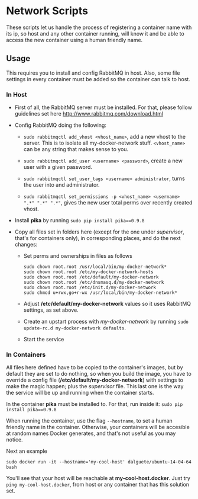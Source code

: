 Network Scripts
===============

These scripts let us handle the process of registering a container name with its ip, so host and any other container running, will know it and be able to access the new container using a human friendly name.

Usage
-----

This requires you to install and config RabbitMQ in host. Also, some file settings in every container must be added so the container can talk to host.

### In Host

* First of all, the RabbitMQ server must be installed. For that, please follow guidelines set here http://www.rabbitmq.com/download.html

* Config RabbitMQ doing the following:

  * `sudo rabbitmqctl add_vhost <vhost_name>`, add a new vhost to the server. This is to isolate all my-docker-network stuff. `<vhost_name>` can be any string that makes sense to you.

  * `sudo rabbitmqctl add_user <username> <password>`, create a new user with a given password.

  * `sudo rabbitmqctl set_user_tags <username> administrator`, turns the user into and administrator.

  * `sudo rabbitmqctl set_permissions -p <vhost_name> <username> ".*" ".*" ".*"`, gives the new user total perms over recently created vhost.

* Install **pika** by running `sudo pip install pika==0.9.8`

* Copy all files set in folders here (except for the one under *supervisor*, that's for containers only), in corresponding places, and do the next changes:

  * Set perms and ownerships in files as follows
    ```
    sudo chown root.root /usr/local/bin/my-docker-network*
    sudo chown root.root /etc/my-docker-network-hosts
    sudo chown root.root /etc/default/my-docker-network
    sudo chown root.root /etc/dnsmasq.d/my-docker-network
    sudo chown root.root /etc/init.d/my-docker-network
    sudo chmod u+rwx,go+r-wx /usr/local/bin/my-docker-network*
    ```

  * Adjust **/etc/default/my-docker-network** values so it uses RabbitMQ settings, as set above.

  * Create an upstart process with *my-docker-network* by running `sudo update-rc.d my-docker-network defaults`.

  * Start the service

### In Containers

All files here defined have to be copied to the container's images, but by default they are set to do nothing, so when you build the image, you have to override a config file (**/etc/default/my-docker-network**)  with settings to make the magic happen; plus the *supervisor* file. This last one is the way the service will be up and running when the container starts.

In the container **pika** must be installed to. For that, run inside it: `sudo pip install pika==0.9.8`

When running the container, use the flag `--hostname`, to set a human friendly name in the container. Otherwise, your containers will be accesible at random names Docker generates, and that's not useful as you may notice.

Next an example

```
sudo docker run -it --hostname='my-cool-host' dalguete/ubuntu-14-04-64 bash
```

You'll see that your host will be reachable at **my-cool-host.docker**. Just try `ping my-cool-host.docker`, from host or any container that has this solution set.
